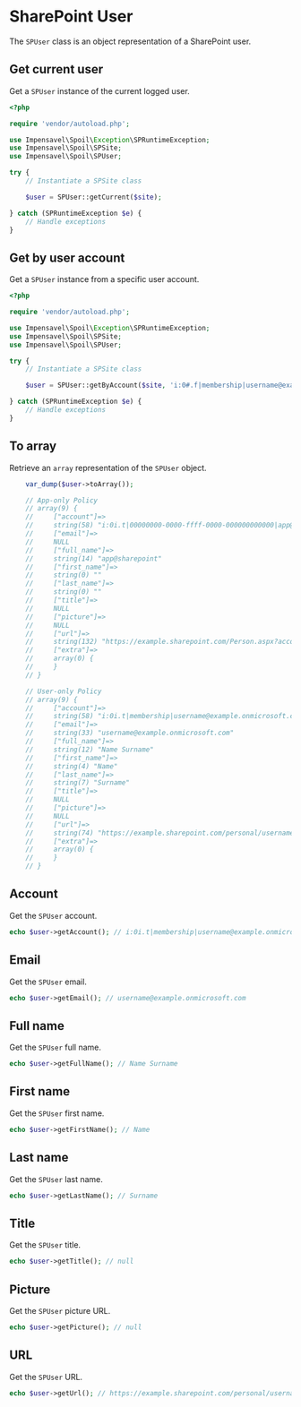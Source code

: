# SharePoint User
The `SPUser` class is an object representation of a SharePoint user.

## Get current user
Get a `SPUser` instance of the current logged user.

```php
<?php

require 'vendor/autoload.php';

use Impensavel\Spoil\Exception\SPRuntimeException;
use Impensavel\Spoil\SPSite;
use Impensavel\Spoil\SPUser;

try {
    // Instantiate a SPSite class

    $user = SPUser::getCurrent($site);

} catch (SPRuntimeException $e) {
    // Handle exceptions
}
```

## Get by user account
Get a `SPUser` instance from a specific user account.

```php
<?php

require 'vendor/autoload.php';

use Impensavel\Spoil\Exception\SPRuntimeException;
use Impensavel\Spoil\SPSite;
use Impensavel\Spoil\SPUser;

try {
    // Instantiate a SPSite class

    $user = SPUser::getByAccount($site, 'i:0#.f|membership|username@example.onmicrosoft.com');

} catch (SPRuntimeException $e) {
    // Handle exceptions
}
```

## To array
Retrieve an `array` representation of the `SPUser` object.

```php
    var_dump($user->toArray());

    // App-only Policy
    // array(9) {
    //     ["account"]=>
    //     string(58) "i:0i.t|00000000-0000-ffff-0000-000000000000|app@sharepoint"
    //     ["email"]=>
    //     NULL
    //     ["full_name"]=>
    //     string(14) "app@sharepoint"
    //     ["first_name"]=>
    //     string(0) ""
    //     ["last_name"]=>
    //     string(0) ""
    //     ["title"]=>
    //     NULL
    //     ["picture"]=>
    //     NULL
    //     ["url"]=>
    //     string(132) "https://example.sharepoint.com/Person.aspx?accountname=i%3A0i%2Et%7C00000000%2D0000%2Dffff%2D0000%2D000000000000%7Capp%40sharepoint"
    //     ["extra"]=>
    //     array(0) {
    //     }
    // }

    // User-only Policy
    // array(9) {
    //     ["account"]=>
    //     string(58) "i:0i.t|membership|username@example.onmicrosoft.com"
    //     ["email"]=>
    //     string(33) "username@example.onmicrosoft.com"
    //     ["full_name"]=>
    //     string(12) "Name Surname"
    //     ["first_name"]=>
    //     string(4) "Name"
    //     ["last_name"]=>
    //     string(7) "Surname"
    //     ["title"]=>
    //     NULL
    //     ["picture"]=>
    //     NULL
    //     ["url"]=>
    //     string(74) "https://example.sharepoint.com/personal/username_example_onmicrosoft_com/"
    //     ["extra"]=>
    //     array(0) {
    //     }
    // }
```

## Account
Get the `SPUser` account.

```php
echo $user->getAccount(); // i:0i.t|membership|username@example.onmicrosoft.com
```

## Email
Get the `SPUser` email.

```php
echo $user->getEmail(); // username@example.onmicrosoft.com
```

## Full name
Get the `SPUser` full name.

```php
echo $user->getFullName(); // Name Surname
```

## First name
Get the `SPUser` first name.

```php
echo $user->getFirstName(); // Name
```

## Last name
Get the `SPUser` last name.

```php
echo $user->getLastName(); // Surname
```

## Title
Get the `SPUser` title.

```php
echo $user->getTitle(); // null
```

## Picture
Get the `SPUser` picture URL.

```php
echo $user->getPicture(); // null
```

## URL
Get the `SPUser` URL.

```php
echo $user->getUrl(); // https://example.sharepoint.com/personal/username_example_onmicrosoft_com/
```
